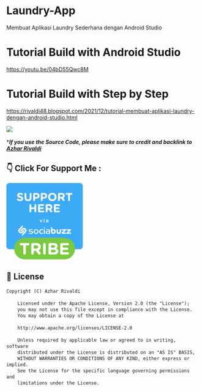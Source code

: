 # Laundry-App
Membuat Aplikasi Laundry Sederhana dengan Android Studio

# Tutorial Build with Android Studio
https://youtu.be/04bD55Qwc8M

# Tutorial Build with Step by Step
https://rivaldi48.blogspot.com/2021/12/tutorial-membuat-aplikasi-laundry-dengan-android-studio.html

<img src="https://1.bp.blogspot.com/-sJkNzfCQs1E/Yac2IhJNAxI/AAAAAAAAIFY/w8iSjnGmSSUA5j24ZFiG_HpvLKNx_XF0ACLcBGAsYHQ/s1280/Tutorial%2BMembuat%2BAplikasi%2BLaundry%2Bdengan%2BAndroid%2BStudio.png" data-canonical-src="1.bp.blogspot.com/-sJkNzfCQs1E/Yac2IhJNAxI/AAAAAAAAIFY/w8iSjnGmSSUA5j24ZFiG_HpvLKNx_XF0ACLcBGAsYHQ/s1280/Tutorial%2BMembuat%2BAplikasi%2BLaundry%2Bdengan%2BAndroid%2BStudio.png" style="max-width:100%;">

****If you use the Source Code, please make sure to credit and backlink to [Azhar Rivaldi](https://rivaldi48.blogspot.com/)***

## 👇 Click For Support Me :
<a href="https://sociabuzz.com/azharrvldi_/donate"> 
<img src="https://github.com/AzharRivaldi/AzharRivaldi/blob/master/Support%20Here.png" width="200" height="200"></a>

## 📄 License

```
Copyright (C) Azhar Rivaldi

    Licensed under the Apache License, Version 2.0 (the "License");
    you may not use this file except in compliance with the License.
    You may obtain a copy of the License at

    http://www.apache.org/licenses/LICENSE-2.0

    Unless required by applicable law or agreed to in writing, software
    distributed under the License is distributed on an "AS IS" BASIS,
    WITHOUT WARRANTIES OR CONDITIONS OF ANY KIND, either express or implied.
    See the License for the specific language governing permissions and
    limitations under the License.

```
